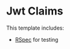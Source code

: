 # Jwt Claims

This template includes:

* [RSpec][rspec] for testing

[rspec]: https://github.com/rspec/rspec
